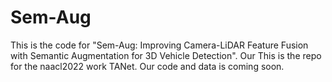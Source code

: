 # Sem-Aug
This is the code for "Sem-Aug: Improving Camera-LiDAR Feature Fusion with Semantic Augmentation for 3D Vehicle Detection". Our This is the repo for the naacl2022 work TANet. Our code and data is coming soon.
